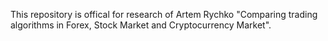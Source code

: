 This repository is offical for research of Artem Rychko "Comparing trading algorithms in Forex, Stock Market and Cryptocurrency Market".
